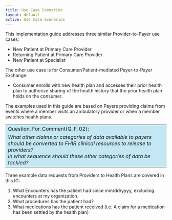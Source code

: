 ```yaml
---
title: Use Case Scenarios
layout: default
active: Use Case Scenarios
---
```


This implementation guide addresses three similar Provider-to-Payer use cases:
* New Patient at Primary Care Provider
* Returning Patient at Primary Care Provider
* New Patient at Specialist

The other use case is for Consumer/Patient-mediated Payer-to-Payer Exchange:
* Consumer enrolls with new health plan and accesses their prior health plan to authorize sharing of the health history that the prior health plan holds on the consumer.

The examples used in this guide are based on Payers providing claims from events where a member visits an ambulatory provider or when a member switches health plans.

<table style="background-color:rgb(195,231,244);width:100%">
	<tr><td>Question_For_Comment(Q_F_02):</td></tr>
  <tr><td><i>
		What other claims or categories of data available to payers should be converted to FHIR clinical resources to release to providers? <br/>
		In what sequence should these other categories of data be tackled?
	</i></td></tr>	
</table>

Three example data requests from Providers to Health Plans are covered in this IG:
1. What Encounters has the patient had since mm/dd/yyyy, excluding encounters at my organization.
2. What procedures has the patient had?
3. What medications has the patient received (i.e. A claim for a medication has been settled by the health plan)

